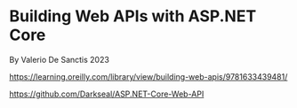 # Building Web APIs with ASP.NET Core
By Valerio De Sanctis 2023

https://learning.oreilly.com/library/view/building-web-apis/9781633439481/

https://github.com/Darkseal/ASP.NET-Core-Web-API
